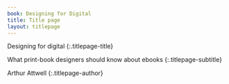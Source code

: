 ```yaml
---
book: Designing for Digital
title: Title page
layout: titlepage
---
```


Designing for digital
{:.titlepage-title}

What print-book designers should know about ebooks
{:.titlepage-subtitle}

Arthur Attwell
{:.titlepage-author}
